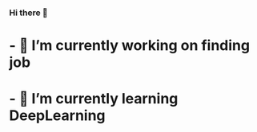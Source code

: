 ### Hi there 👋
# - 🔭 I’m currently working on finding job
# - 🌱 I’m currently learning DeepLearning

<!--
**qiu-xiaoqi/qiu-xiaoqi** is a ✨ _special_ ✨ repository because its `README.md` (this file) appears on your GitHub profile.

Here are some ideas to get you started:

- 🔭 I’m currently working on finding job
- 🌱 I’m currently learning DeepLearning
-->
